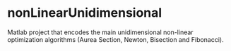 # nonLinearUnidimensional
Matlab project that encodes the main unidimensional non-linear optimization algorithms (Aurea Section, Newton, Bisection and Fibonacci).

